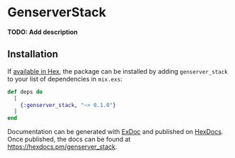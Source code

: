 # GenserverStack

**TODO: Add description**

## Installation

If [available in Hex](https://hex.pm/docs/publish), the package can be installed
by adding `genserver_stack` to your list of dependencies in `mix.exs`:

```elixir
def deps do
  [
    {:genserver_stack, "~> 0.1.0"}
  ]
end
```

Documentation can be generated with [ExDoc](https://github.com/elixir-lang/ex_doc)
and published on [HexDocs](https://hexdocs.pm). Once published, the docs can
be found at <https://hexdocs.pm/genserver_stack>.

